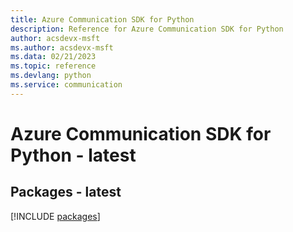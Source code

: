 ```yaml
---
title: Azure Communication SDK for Python
description: Reference for Azure Communication SDK for Python
author: acsdevx-msft
ms.author: acsdevx-msft
ms.data: 02/21/2023
ms.topic: reference
ms.devlang: python
ms.service: communication
---
```

# Azure Communication SDK for Python - latest
## Packages - latest
[!INCLUDE [packages](communication-index.md)]